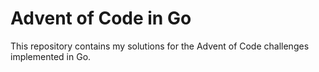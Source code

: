 # Advent of Code in Go

This repository contains my solutions for the Advent of Code challenges implemented in Go.


